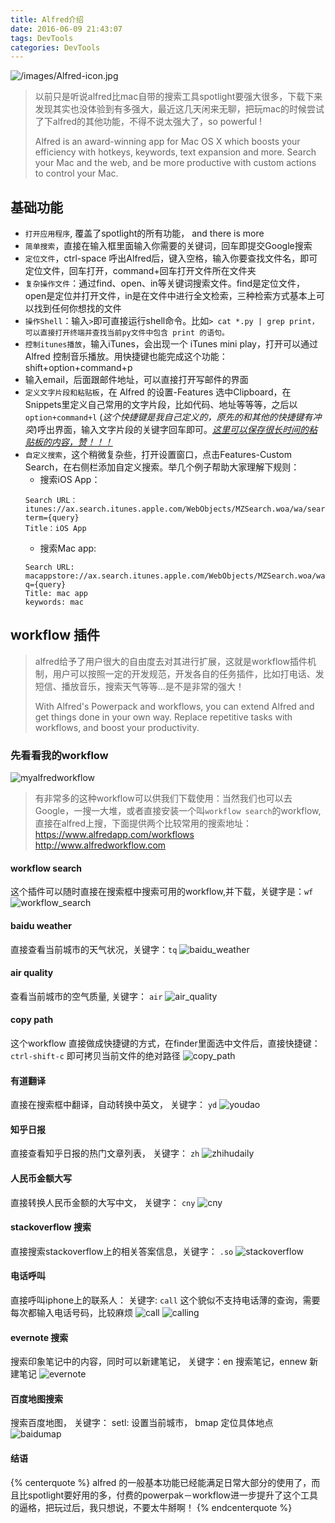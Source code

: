 ```yaml
---
title: Alfred介绍
date: 2016-06-09 21:43:07
tags: DevTools
categories: DevTools
---
```


![/images/Alfred-icon.jpg](/images/Alfred-icon.jpg)

> 以前只是听说alfred比mac自带的搜索工具spotlight要强大很多，下载下来发现其实也没体验到有多强大，最近这几天闲来无聊，把玩mac的时候尝试了下alfred的其他功能，不得不说太强大了，so powerful !
>
> Alfred is an award-winning app for Mac OS X which boosts your efficiency with hotkeys, keywords, text expansion and more. Search your Mac and the web, and be more productive with custom actions to control your Mac.


## 基础功能
- `打开应用程序`, 覆盖了spotlight的所有功能， and there is more
- `简单搜索`，直接在输入框里面输入你需要的关键词，回车即提交Google搜索
- `定位文件`，ctrl-space 呼出Alfred后，键入空格，输入你要查找文件名，即可定位文件，回车打开，command+回车打开文件所在文件夹
- `复杂操作文件`：通过find、open、in等关键词搜索文件。find是定位文件，open是定位并打开文件，in是在文件中进行全文检索，三种检索方式基本上可以找到任何你想找的文件
- `操作Shell`：输入`>`即可直接运行shell命令。比如`> cat *.py | grep print，可以直接打开终端并查找当前py文件中包含 print 的语句。`
- `控制itunes播放`，输入iTunes，会出现一个 iTunes mini play，打开可以通过 Alfred 控制音乐播放。用快捷键也能完成这个功能：shift+option+command+p
- 输入email，后面跟邮件地址，可以直接打开写邮件的界面
- `定义文字片段和粘贴板`，在 Alfred 的设置-Features 选中Clipboard，在Snippets里定义自己常用的文字片段，比如代码、地址等等等，之后以`option+command+l` (*这个快捷键是我自己定义的，原先的和其他的快捷键有冲突*)呼出界面，输入文字片段的关键字回车即可。*<u>这里可以保存很长时间的粘贴板的内容，赞！！！</u>*
- `自定义搜索`，这个稍微复杂些，打开设置窗口，点击Features-Custom Search，在右侧栏添加自定义搜索。举几个例子帮助大家理解下规则：
  - 搜索iOS App：
  ```
  Search URL：
  itunes://ax.search.itunes.apple.com/WebObjects/MZSearch.woa/wa/search?term={query}
  Title：iOS App 
  ```
  - 搜索Mac app:
  ```
  Search URL:
  macappstore://ax.search.itunes.apple.com/WebObjects/MZSearch.woa/wa/search?q={query}
  Title: mac app
  keywords: mac
  ```


## workflow 插件
> alfred给予了用户很大的自由度去对其进行扩展，这就是workflow插件机制，用户可以按照一定的开发规范，开发各自的任务插件，比如打电话、发短信、播放音乐，搜索天气等等...是不是非常的强大！
>
> With Alfred's Powerpack and workflows, you can extend Alfred and get things done in your own way. Replace repetitive tasks with workflows, and boost your productivity.

### 先看看我的workflow
![myalfredworkflow](/images/myalfred_workflow.png)

> 有非常多的这种workflow可以供我们下载使用：当然我们也可以去Google，一搜一大堆，或者直接安装一个叫`workflow search`的workflow,直接在alfred上搜，下面提供两个比较常用的搜索地址：
> https://www.alfredapp.com/workflows
> http://www.alfredworkflow.com

#### workflow search
这个插件可以随时直接在搜索框中搜索可用的workflow,并下载，关键字是：`wf`
![workflow_search](/images/workflow_search.png)
#### baidu weather
直接查看当前城市的天气状况，关键字：`tq`
![baidu_weather](/images/baidu_weather.png)
#### air quality
查看当前城市的空气质量, 关键字： `air`
![air_quality](/images/air_quality.png)
#### copy path
这个workflow 直接做成快捷键的方式，在finder里面选中文件后，直接快捷键：`ctrl-shift-c` 即可拷贝当前文件的绝对路径
![copy_path](/images/copy_path.png)
#### 有道翻译
直接在搜索框中翻译，自动转换中英文， 关键字： `yd`
![youdao](/images/youdao.png)
#### 知乎日报
直接查看知乎日报的热门文章列表， 关键字： `zh`
![zhihudaily](/images/zhihudaily.png)
#### 人民币金额大写
直接转换人民币金额的大写中文， 关键字： `cny`
![cny](/images/cny.png)
#### stackoverflow 搜索
直接搜索stackoverflow上的相关答案信息，关键字： `.so`
![stackoverflow](/images/stackoverflow_wf.png)
#### 电话呼叫
直接呼叫iphone上的联系人： 关键字: `call` 这个貌似不支持电话薄的查询，需要每次都输入电话号码，比较麻烦
![call](/images/call.png)
![calling](/images/calling.png)
#### evernote 搜索
搜索印象笔记中的内容，同时可以新建笔记，
关键字：en 搜索笔记，ennew 新建笔记
![evernote](/images/evernote.png)
#### 百度地图搜索
搜索百度地图，
关键字： setl: 设置当前城市， bmap 定位具体地点
![baidumap](/images/baidumap.png)

#### 结语
{% centerquote %}
alfred 的一般基本功能已经能满足日常大部分的使用了，而且比spotlight要好用的多，付费的powerpak－workflow进一步提升了这个工具的逼格，把玩过后，我只想说，不要太牛掰啊！
{% endcenterquote %}


